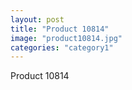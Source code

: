 ```yaml
---
layout: post
title: "Product 10814"
image: "product10814.jpg"
categories: "category1"
---
```

Product 10814
